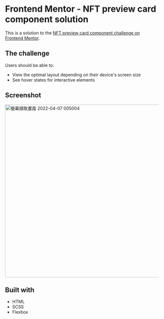 # Frontend Mentor - NFT preview card component solution

This is a solution to the [NFT preview card component challenge on Frontend Mentor](https://www.frontendmentor.io/challenges/nft-preview-card-component-SbdUL_w0U). 

## The challenge
Users should be able to:

- View the optimal layout depending on their device's screen size
- See hover states for interactive elements

## Screenshot
<img width="566" alt="螢幕擷取畫面 2022-04-07 005004" src="https://user-images.githubusercontent.com/67775387/162026574-72e61b33-94a8-45b9-a0d1-2dd5f8cf1b83.png">

## Built with

- HTML
- SCSS
- Flexbox
